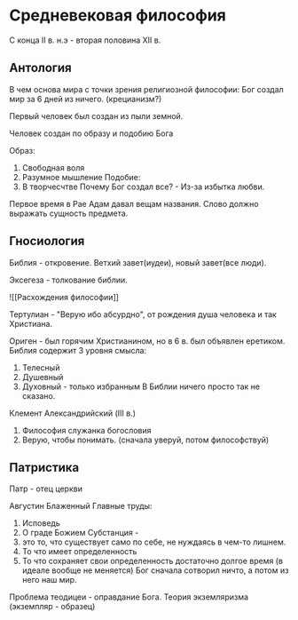# Средневековая философия

С конца II в. н.э - вторая половина XII в.

## Антология

В чем основа мира с точки зрения религиозной философии:
Бог создал мир за 6 дней из ничего. (крецианизм?)

Первый человек был создан из пыли земной.

Человек создан по образу и подобию Бога

Образ:
1. Свободная воля 
2. Разумное мышление
Подобие: 
1. В творчесчтве 
Почему Бог создал все? - Из-за избытка любви.

Первое время в Рае Адам давал вещам названия. 
Слово должно выражать сущность предмета. 

## Гносиология

Библия - откровение. Ветхий завет(иудеи), новый завет(все люди).

Эксегеза - толкование библии. 

![[Расхождения философии]]

Тертулиан - "Верую ибо абсурдно", от рождения душа человека и так Христиана.

Ориген - был горячим Христианином, но в 6 в. был объявлен еретиком. 
Библия содержит 3 уровня смысла:
1. Телесный
2. Душевный
3. Духовный - только избранным
В Библии ничего просто так не сказано. 

Клемент Александрийский (III в.)
1. Философия служанка богословия
2. Верую, чтобы понимать. (сначала уверуй, потом философствуй)

## Патристика

Патр - отец церкви

Августин Блаженный 
Главные труды:
1. Исповедь
2. О граде Божием
Субстанция -
1.  это то, что существует само по себе, не нуждаясь в чем-то лишнем. 
2. То что имеет определенность
3. То что сохраняет свои определенность достаточно долгое время (в идеале вообще не меняется)
Бог сначала сотворил ничто, а потом из него наш мир. 

Проблема теодицеи - оправдание Бога. 
Теория экземляризма (экземпляр - образец)